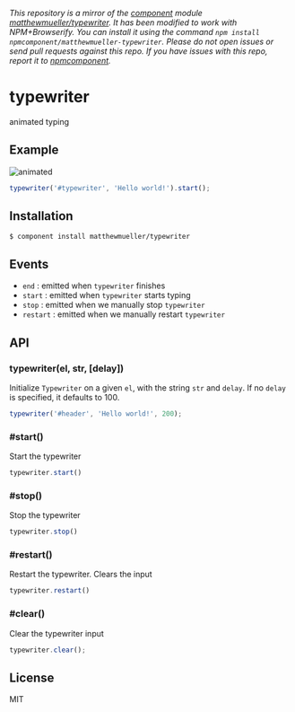 *This repository is a mirror of the [component](http://component.io) module [matthewmueller/typewriter](http://github.com/matthewmueller/typewriter). It has been modified to work with NPM+Browserify. You can install it using the command `npm install npmcomponent/matthewmueller-typewriter`. Please do not open issues or send pull requests against this repo. If you have issues with this repo, report it to [npmcomponent](https://github.com/airportyh/npmcomponent).*

# typewriter

  animated typing

## Example

![animated](http://f.cl.ly/items/2z1A0V473f3G3n3O0e2P/typewriter.gif)

```js
typewriter('#typewriter', 'Hello world!').start();
```

## Installation

    $ component install matthewmueller/typewriter

## Events

  - `end` : emitted when `typewriter` finishes
  - `start` : emitted when `typewriter` starts typing
  - `stop` : emitted when we manually stop `typewriter`
  - `restart` : emitted when we manually restart `typewriter`

## API

### typewriter(el, str, [delay])

  Initialize `Typewriter` on a given `el`, with the string `str` and `delay`. If no `delay` is specified, it defaults to 100.

```js
typewriter('#header', 'Hello world!', 200);
```

### #start()

  Start the typewriter

```js
typewriter.start()
```

### #stop()

  Stop the typewriter

```js
typewriter.stop()
```

### #restart()

  Restart the typewriter. Clears the input

```js
typewriter.restart()
```

### #clear()

  Clear the typewriter input

```js
typewriter.clear();
```



## License

  MIT
